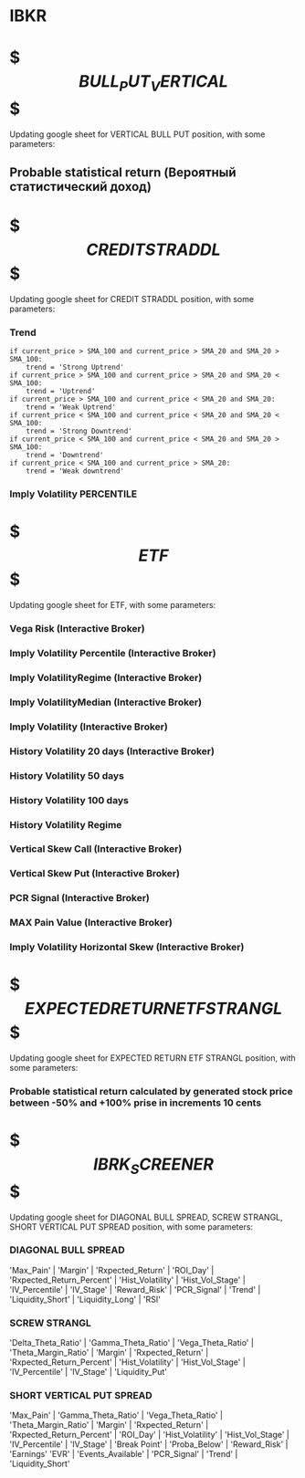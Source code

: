 # IBKR

# $$$      BULL_PUT_VERTICAL      $$$
Updating google sheet for VERTICAL BULL PUT position, with some parameters:
## Probable statistical return (Вероятный статистический доход)


# $$$      CREDIT STRADDL      $$$
Updating google sheet for CREDIT STRADDL position, with some parameters:
### Trend 
    if current_price > SMA_100 and current_price > SMA_20 and SMA_20 > SMA_100:
        trend = 'Strong Uptrend'
    if current_price > SMA_100 and current_price > SMA_20 and SMA_20 < SMA_100:
        trend = 'Uptrend'
    if current_price > SMA_100 and current_price < SMA_20 and SMA_20:
        trend = 'Weak Uptrend'
    if current_price < SMA_100 and current_price < SMA_20 and SMA_20 < SMA_100:
        trend = 'Strong Downtrend'
    if current_price < SMA_100 and current_price < SMA_20 and SMA_20 > SMA_100:
        trend = 'Downtrend'
    if current_price < SMA_100 and current_price > SMA_20:
        trend = 'Weak downtrend'
### Imply Volatility PERCENTILE


# $$$      ETF      $$$
Updating google sheet for ETF, with some parameters:
### Vega Risk (Interactive Broker)
### Imply Volatility Percentile (Interactive Broker)
### Imply VolatilityRegime (Interactive Broker)
### Imply VolatilityMedian (Interactive Broker)
### Imply Volatility (Interactive Broker)
### History Volatility 20 days (Interactive Broker)
### History Volatility 50 days
### History Volatility 100 days
### History Volatility Regime
### Vertical Skew Call (Interactive Broker)
### Vertical Skew Put (Interactive Broker)
### PCR Signal (Interactive Broker)
### MAX Pain Value (Interactive Broker)
### Imply Volatility Horizontal Skew (Interactive Broker)


# $$$      EXPECTED RETURN ETF STRANGL      $$$
Updating google sheet for EXPECTED RETURN ETF STRANGL position, with some parameters:
### Probable statistical return calculated by generated stock price between -50% and +100% prise in increments 10 cents

# $$$      IBRK_SCREENER      $$$
Updating google sheet for DIAGONAL BULL SPREAD, SCREW STRANGL, SHORT VERTICAL PUT SPREAD position, with some parameters:
### DIAGONAL BULL SPREAD
'Max_Pain' | 'Margin' | 'Rxpected_Return' | 'ROI_Day' | 'Rxpected_Return_Percent' | 'Hist_Volatility' | 'Hist_Vol_Stage' | 'IV_Percentile' | 'IV_Stage' | 'Reward_Risk' | 
'PCR_Signal' | 'Trend' | 'Liquidity_Short' | 'Liquidity_Long' | 'RSI'

### SCREW STRANGL
'Delta_Theta_Ratio' | 'Gamma_Theta_Ratio' | 'Vega_Theta_Ratio' | 'Theta_Margin_Ratio' | 'Margin' | 'Rxpected_Return' | 'Rxpected_Return_Percent' | 
'Hist_Volatility' | 'Hist_Vol_Stage' | 'IV_Percentile' | 'IV_Stage' | 'Liquidity_Put'

### SHORT VERTICAL PUT SPREAD
'Max_Pain' | 'Gamma_Theta_Ratio' | 'Vega_Theta_Ratio' | 'Theta_Margin_Ratio' | 'Margin' | 'Rxpected_Return' | 'Rxpected_Return_Percent' | 
'ROI_Day' | 'Hist_Volatility' | 'Hist_Vol_Stage' | 'IV_Percentile' | 'IV_Stage' | 'Break Point' | 'Proba_Below' | 'Reward_Risk' | 'Earnings'
'EVR' | 'Events_Available' | 'PCR_Signal' | 'Trend' | 'Liquidity_Short'

